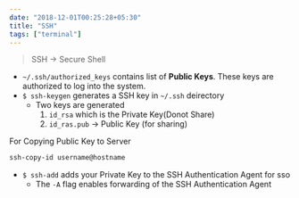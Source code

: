 ```yaml
---
date: "2018-12-01T00:25:28+05:30"
title: "SSH"
tags: ["terminal"]
---
```

> SSH → Secure Shell

- `~/.ssh/authorized_keys` contains list of **Public Keys**. These keys are authorized to log into the system.
- `$ ssh-keygen` generates a SSH key in `~/.ssh` deirectory
  - Two keys are generated
      1. `id_rsa` which is the Private Key(Donot Share)
      2. `id_ras.pub` → Public Key (for sharing)

For Copying Public Key to Server

```bash
ssh-copy-id username@hostname
```

- `$ ssh-add` adds your Private Key to the SSH Authentication Agent for sso
  - The `-A` flag enables forwarding of the SSH Authentication Agent
